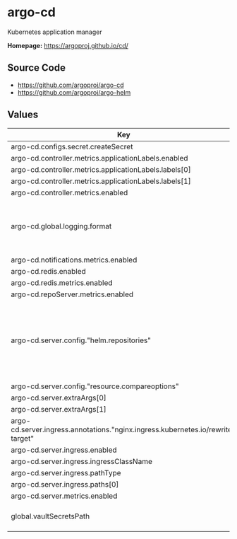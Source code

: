 # argo-cd

Kubernetes application manager

**Homepage:** <https://argoproj.github.io/cd/>

## Source Code

* <https://github.com/argoproj/argo-cd>
* <https://github.com/argoproj/argo-helm>

## Values

| Key | Type | Default | Description |
|-----|------|---------|-------------|
| argo-cd.configs.secret.createSecret | bool | `false` |  |
| argo-cd.controller.metrics.applicationLabels.enabled | bool | `true` |  |
| argo-cd.controller.metrics.applicationLabels.labels[0] | string | `"name"` |  |
| argo-cd.controller.metrics.applicationLabels.labels[1] | string | `"instance"` |  |
| argo-cd.controller.metrics.enabled | bool | `true` |  |
| argo-cd.global.logging.format | string | `"json"` | Set the global logging format. Either: `text` or `json` |
| argo-cd.notifications.metrics.enabled | bool | `true` |  |
| argo-cd.redis.enabled | bool | `true` |  |
| argo-cd.redis.metrics.enabled | bool | `true` |  |
| argo-cd.repoServer.metrics.enabled | bool | `true` |  |
| argo-cd.server.config."helm.repositories" | string | `"- url: https://lsst-sqre.github.io/charts/\n  name: lsst-sqre\n- url: https://ricoberger.github.io/helm-charts/\n  name: ricoberger\n- url: https://kubernetes.github.io/ingress-nginx/\n  name: ingress-nginx\n- url: https://charts.helm.sh/stable\n  name: stable\n- url: https://strimzi.io/charts/\n  name: strimzi\n"` |  |
| argo-cd.server.config."resource.compareoptions" | string | `"ignoreAggregatedRoles: true\n"` |  |
| argo-cd.server.extraArgs[0] | string | `"--basehref=/argo-cd"` |  |
| argo-cd.server.extraArgs[1] | string | `"--insecure=true"` |  |
| argo-cd.server.ingress.annotations."nginx.ingress.kubernetes.io/rewrite-target" | string | `"/$2"` |  |
| argo-cd.server.ingress.enabled | bool | `true` |  |
| argo-cd.server.ingress.ingressClassName | string | `"nginx"` |  |
| argo-cd.server.ingress.pathType | string | `"ImplementationSpecific"` |  |
| argo-cd.server.ingress.paths[0] | string | `"/argo-cd(/|$)(.*)"` |  |
| argo-cd.server.metrics.enabled | bool | `true` |  |
| global.vaultSecretsPath | string | Set by Argo CD | Base path for Vault secrets |
